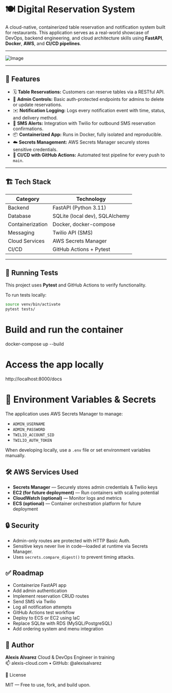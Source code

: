 # 🍽️ Digital Reservation System

A cloud-native, containerized table reservation and notification system built for restaurants. This application serves as a real-world showcase of DevOps, backend engineering, and cloud architecture skills using **FastAPI**, **Docker**, **AWS**, and **CI/CD pipelines**.

---

![Image](https://github.com/user-attachments/assets/456f8633-f01d-4e1d-9fd9-3b9a74c71ae6)


---

## 🚀 Features

- 🗓️ **Table Reservations:** Customers can reserve tables via a RESTful API.
- 🔐 **Admin Controls:** Basic auth-protected endpoints for admins to delete or update reservations.
- ✉️ **Notification Logging:** Logs every notification event with time, status, and delivery method.
- 📲 **SMS Alerts:** Integration with Twilio for outbound SMS reservation confirmations.
- 📦 **Containerized App:** Runs in Docker, fully isolated and reproducible.
- ☁️ **Secrets Management:** AWS Secrets Manager securely stores sensitive credentials.
- 🔁 **CI/CD with GitHub Actions:** Automated test pipeline for every push to `main`.

---

## 🏗️ Tech Stack

| Category        | Technology                     |
|----------------|---------------------------------|
| Backend         | FastAPI (Python 3.11)          |
| Database        | SQLite (local dev), SQLAlchemy |
| Containerization| Docker, docker-compose         |
| Messaging       | Twilio API (SMS)               |
| Cloud Services  | AWS Secrets Manager            |
| CI/CD           | GitHub Actions + Pytest        |

---


## 🧪 Running Tests

This project uses **Pytest** and GitHub Actions to verify functionality.

To run tests locally:

```bash
source venv/bin/activate
pytest tests/
```

# Build and run the container
docker-compose up --build

# Access the app locally
http://localhost:8000/docs

# 🔐 Environment Variables & Secrets

The application uses AWS Secrets Manager to manage:

* `ADMIN_USERNAME`
* `ADMIN_PASSWORD`
* `TWILIO_ACCOUNT_SID`
* `TWILIO_AUTH_TOKEN`

When developing locally, use a `.env` file or set environment variables manually.

## 🛠️ AWS Services Used

* **Secrets Manager** — Securely stores admin credentials & Twilio keys
* **EC2 (for future deployment)** — Run containers with scaling potential
* **CloudWatch (optional)** — Monitor logs and metrics
* **ECS (optional)** — Container orchestration platform for future deployment

## 🔒 Security

* Admin-only routes are protected with HTTP Basic Auth.
* Sensitive keys never live in code—loaded at runtime via Secrets Manager.
* Uses `secrets.compare_digest()` to prevent timing attacks.

## ✅ Roadmap

* Containerize FastAPI app
* Add admin authentication
* Implement reservation CRUD routes
* Send SMS via Twilio
* Log all notification attempts
* GitHub Actions test workflow
* Deploy to ECS or EC2 using IaC
* Replace SQLite with RDS (MySQL/PostgreSQL)
* Add ordering system and menu integration

## 👤 Author

**Alexis Alvarez** Cloud & DevOps Engineer in training  
📫 alexis-cloud.com • GitHub: @alexisalvarez

📄 License

MIT — Free to use, fork, and build upon.

